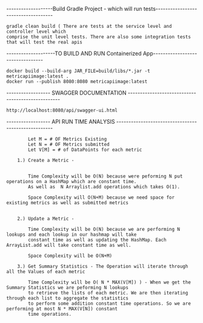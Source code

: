 
-------------------Build Gradle Project - which will run tests------------------------------------

    gradle clean build ( There are tests at the service level and controller level which 
    comprise the unit level tests. There are also some integration tests that will test the real apis

--------------------TO BUILD AND RUN Containerized App---------------------------------
    
    
    docker build --build-arg JAR_FILE=build/libs/*.jar -t metricapiimage:latest .
    docker run --publish 8080:8080 metricapiimage:latest
    
    



------------------ SWAGGER DOCUMENTATION --------------------------------------------------
   
   
    http://localhost:8080/api/swagger-ui.html
    
------------------ API RUN TIME ANALYSIS ----------------------------------------------------

        
            
            Let M = # OF Metrics Existing  
            Let N = # OF Metrics submitted 
            Let V[M] = # of DataPoints for each metric 
        
        1.) Create a Metric - 
        
            
            Time Complexity will be O(N) because were peforming N put operations on a HashMap which are constant time. 
            As well as  N Arraylist.add operations which takes O(1). 
            
            Space Complexity will O(N+M) because we need space for existing metrics as well as submitted metrics 
         
        
        2.) Update a Metric - 
        
            Time Complexity will be O(N) because we are performing N lookups and each lookup in our hashmap will take
            constant time as well as updating the HashMap. Each ArrayList.add will take constant time as well. 
            
            Space Complexity will be O(N+M)
            
        3.) Get Summary Statistics - The Operation will iterate through all the Values of each metric
        
            Time Complexity will be O( N * MAX(V[M]) ) - When we get the Summary Statistics we are peforming N lookups
            to retrieve the lists of each metric. We are then iterating through each list to aggregate the statistics 
            to perform some addition constant time operations. So we are performing at most N * MAX(V[N]) constant 
            time operations.  
            